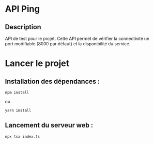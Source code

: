 # API Ping
## Description
API de test pour le projet. Cette API permet de vérifier la connectivité un port modifiable (8000 par défaut) et la disponibilité du service.

# Lancer le projet

## Installation des dépendances :

```
npm install
```
ou
```
yarn install
```

## Lancement du serveur web :

```
npx tsx index.ts
```
